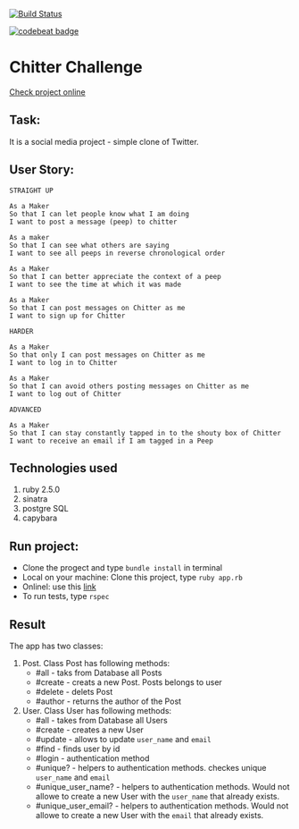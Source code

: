 [![Build Status](https://travis-ci.org/MaryDomashneva/chitter-challenge.svg?branch=master)](https://travis-ci.org/MaryDomashneva/chitter-challenge)

[![codebeat badge](https://codebeat.co/badges/0b8cbc00-81a2-402c-b6e2-4cc28040db6d)](https://codebeat.co/projects/github-com-marydomashneva-chitter-challenge-master)

Chitter Challenge
=================

[Check project online](chitter-challenge.surge.sh)

Task:
-------
It is a social media project - simple clone of Twitter.

User Story:
-------

```
STRAIGHT UP

As a Maker
So that I can let people know what I am doing  
I want to post a message (peep) to chitter

As a maker
So that I can see what others are saying  
I want to see all peeps in reverse chronological order

As a Maker
So that I can better appreciate the context of a peep
I want to see the time at which it was made

As a Maker
So that I can post messages on Chitter as me
I want to sign up for Chitter

HARDER

As a Maker
So that only I can post messages on Chitter as me
I want to log in to Chitter

As a Maker
So that I can avoid others posting messages on Chitter as me
I want to log out of Chitter

ADVANCED

As a Maker
So that I can stay constantly tapped in to the shouty box of Chitter
I want to receive an email if I am tagged in a Peep
```

Technologies used
-----
1. ruby 2.5.0
2. sinatra
3. postgre SQL
4. capybara

Run project:
-----
* Clone the progect and type ```bundle install``` in terminal
* Local on your machine: Clone this project, type ```ruby app.rb```
* Onlinel: use this [link](chitter-challenge.surge.sh)
* To run tests, type ```rspec```

Result
-----

The app has two classes:
1. Post. Class Post has following methods:
    * #all - taks from Database all Posts
    * #create - creats a new Post. Posts belongs to user
    * #delete - delets Post
    * #author - returns the author of the Post
2. User. Class User has following methods:
    * #all - takes from Database all Users
    * #create - creates a new User
    * #update - allows to update ```user_name``` and ```email```
    * #find - finds user by id
    * #login - authentication method
    * #unique? - helpers to authentication methods. checkes unique ```user_name``` and ```email```
    * #unique_user_name? - helpers to authentication methods. Would not allowe to create a new User with the ```user_name``` that already exists.
    * #unique_user_email? - helpers to authentication methods. Would not allowe to create a new User with the ```email``` that already exists.
